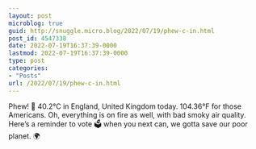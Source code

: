 ```yaml
---
layout: post
microblog: true
guid: http://snuggle.micro.blog/2022/07/19/phew-c-in.html
post_id: 4547338
date: 2022-07-19T16:37:39-0000
lastmod: 2022-07-19T16:37:39-0000
type: post
categories:
- "Posts"
url: /2022/07/19/phew-c-in.html
---
```

<p>Phew! 🥵 40.2°C in England, United Kingdom today. 104.36°F for those Americans. Oh, everything is on fire as well, with bad smoky air quality. Here’s a reminder to vote 🗳 when you next can, we gotta save our poor planet. 🌍</p>
